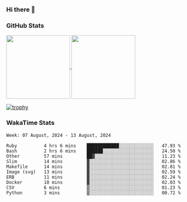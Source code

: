 ### Hi there 👋

### GitHub Stats

<a href="https://github.com/anuraghazra/github-readme-stats">
  <img align="center" height="170px" src="https://github-readme-stats.vercel.app/api/top-langs/?username=tksfjt1024&layout=compact&count_private=true&show_icons=true&show_icons=true&theme=graywhite" />
</a>
<a href="https://github.com/anuraghazra/github-readme-stats">
  <img align="center" height="170px" src="https://github-readme-stats.vercel.app/api?username=tksfjt1024&count_private=true&show_icons=true&show_icons=true&theme=graywhite" />
</a>

[![trophy](https://github-profile-trophy.vercel.app/?username=tksfjt1024)](https://github.com/ryo-ma/github-profile-trophy)

### WakaTime Stats

<!--START_SECTION:waka-->
```text
Week: 07 August, 2024 - 13 August, 2024

Ruby          4 hrs 6 mins    ████████████░░░░░░░░░░░░░   47.93 % 
Bash          2 hrs 6 mins    ██████░░░░░░░░░░░░░░░░░░░   24.50 % 
Other         57 mins         ██▓░░░░░░░░░░░░░░░░░░░░░░   11.23 % 
Slim          14 mins         ▓░░░░░░░░░░░░░░░░░░░░░░░░   02.86 % 
Makefile      14 mins         ▓░░░░░░░░░░░░░░░░░░░░░░░░   02.81 % 
Image (svg)   13 mins         ▓░░░░░░░░░░░░░░░░░░░░░░░░   02.59 % 
ERB           11 mins         ▓░░░░░░░░░░░░░░░░░░░░░░░░   02.24 % 
Docker        10 mins         ▓░░░░░░░░░░░░░░░░░░░░░░░░   02.03 % 
CSV           6 mins          ▒░░░░░░░░░░░░░░░░░░░░░░░░   01.23 % 
Python        3 mins          ▒░░░░░░░░░░░░░░░░░░░░░░░░   00.72 % 
```
<!--END_SECTION:waka-->
